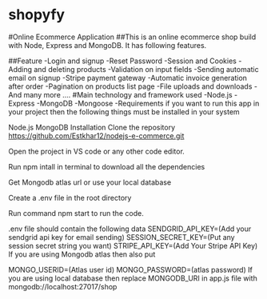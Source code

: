 # shopyfy

#Online Ecommerce Application
##This is an online ecommerce shop build with Node, Express and MongoDB. It has following features.

##Feature
-Login and signup
-Reset Password
-Session and Cookies
-Adding and deleting products
-Validation on input fields
-Sending automatic email on signup
-Stripe payment gateway
-Automatic invoice generation after order
-Pagination on products list page
-File uploads and downloads
-And many more ....
#Main technology and framework used
-Node.js
-Express
-MongoDB
-Mongoose
-Requirements
if you want to run this app in your project then the following things must be installed in your system

Node.js
MongoDB
Installation
Clone the repository https://github.com/Estkhar12/nodejs-e-commerce.git

Open the project in VS code or any other code editor.

Run npm intall in terminal to download all the dependencies

Get Mongodb atlas url or use your local database

Create a .env file in the root directory

Run command npm start to run the code.

.env file should contain the following data
SENDGRID_API_KEY=(Add your sendgrid api key for email sending)
SESSION_SECRET_KEY=(Put any session secret string you want)
STRIPE_API_KEY=(Add Your Stripe API Key)
If you are using Mongodb atlas then also put

MONGO_USERID=(Atlas user id)
MONGO_PASSWORD=(atlas password) If you are using local database then replace MONGODB_URI in app.js file with mongodb://localhost:27017/shop
